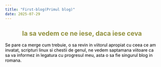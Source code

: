 ```yaml
---
title: "First-blog(Primul blog)"
date: 2025-07-29
---
```


<h2>
  <font color = "#91903d">
    <center>
      Ia sa vedem ce ne iese, daca iese ceva
    </center>
  </font>
</h2>
<p>
  <font color = "black">
  Se pare ca merge cum trebuie, o sa revin in viitorul apropiat cu ceea ce am invatat, scripturi linux si chestii de genul, ne vedem saptamana viitoare ca sa va informez in legatura cu progresul meu, asta o sa fie singurul blog in romana.
  </font>
</p>
